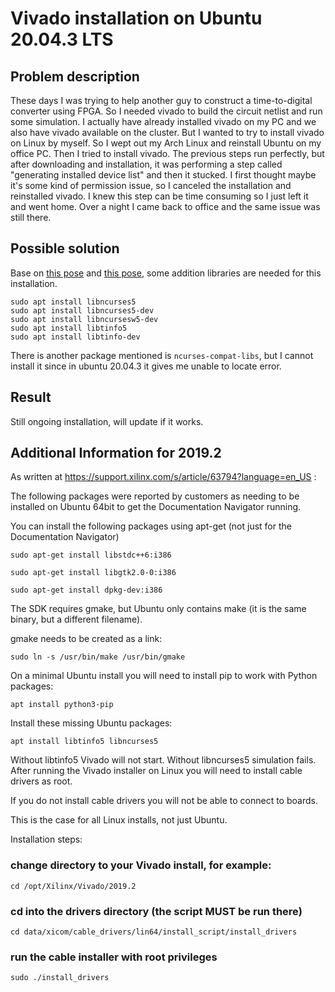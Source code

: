 # Vivado installation on Ubuntu 20.04.3 LTS

## Problem description
These days I was trying to help another guy to construct a time-to-digital converter using FPGA.
So I needed vivado to build the circuit netlist and run some simulation. I actually have already
installed vivado on my PC and we also have vivado available on the cluster. But I wanted to try
to install vivado on Linux by myself. So I wept out my Arch Linux and reinstall Ubuntu on my office
PC. Then I tried to install vivado. The previous steps run perfectly, but after downloading and
installation, it was performing a step called "generating installed device list" and then it stucked.
I first thought maybe it's some kind of permission issue, so I canceled the installation and reinstalled
vivado. I knew this step can be time consuming so I just left it and went home. Over a night I came
back to office and the same issue was still there.

## Possible solution

Base on [this pose](https://support.xilinx.com/s/question/0D52E00006hpRxQSAU/vivado-20202-installation-stuck-at-generating-installed-device-list-on-ubuntu-2004lts?language=en_US)
and [this pose](https://support.xilinx.com/s/question/0D52E00006iHjbcSAC/vivado-20211-installation-hangs-at-generating-installed-device-list?language=en_US),
some addition libraries are needed for this installation.
```
sudo apt install libncurses5
sudo apt install libncurses5-dev
sudo apt install libncursesw5-dev
sudo apt install libtinfo5
sudo apt install libtinfo-dev
```

There is another package mentioned is `ncurses-compat-libs`, but I cannot install it since in ubuntu 20.04.3 it gives me unable to locate error.

## Result

Still ongoing installation, will update if it works.

## Additional Information for 2019.2
As written at https://support.xilinx.com/s/article/63794?language=en_US :

The following packages were reported by customers as needing to be installed on Ubuntu 64bit to get the Documentation Navigator running.

You can install the following packages using apt-get (not just for the Documentation Navigator)

 
```
sudo apt-get install libstdc++6:i386

sudo apt-get install libgtk2.0-0:i386

sudo apt-get install dpkg-dev:i386
```
 

The SDK requires gmake, but Ubuntu only contains make (it is the same binary, but a different filename).

gmake needs to be created as a link:

 
```
sudo ln -s /usr/bin/make /usr/bin/gmake
```
 

On a minimal Ubuntu install you will need to install pip to work with Python packages:

 
```
apt install python3-pip
```
 

Install these missing Ubuntu packages:
```
apt install libtinfo5 libncurses5
```
Without libtinfo5 Vivado will not start.
Without libncurses5 simulation fails.
After running the Vivado installer on Linux you will need to install cable drivers as root.

If you do not install cable drivers you will not be able to connect to boards.

This is the case for all Linux installs, not just Ubuntu.

Installation steps:

### change directory to your Vivado install, for example:
```
cd /opt/Xilinx/Vivado/2019.2
```
 

### cd into the drivers directory (the script MUST be run there)
```
cd data/xicom/cable_drivers/lin64/install_script/install_drivers
```
 

### run the cable installer with root privileges
```
sudo ./install_drivers
```
